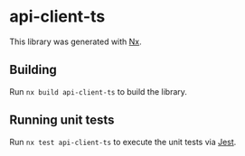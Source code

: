 # api-client-ts

This library was generated with [Nx](https://nx.dev).

## Building

Run `nx build api-client-ts` to build the library.

## Running unit tests

Run `nx test api-client-ts` to execute the unit tests via [Jest](https://jestjs.io).
